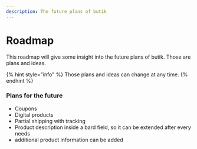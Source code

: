 ```yaml
---
description: The future plans of butik
---
```


# Roadmap

This roadmap will give some insight into the future plans of butik. Those are plans and ideas. 

{% hint style="info" %}
 Those plans and ideas can change at any time. 
{% endhint %}

### Plans for the future

* Coupons 
* Digital products
* Partial shipping with tracking
* Product description inside a bard field, so it can be extended after every needs
* additional product information can be added


